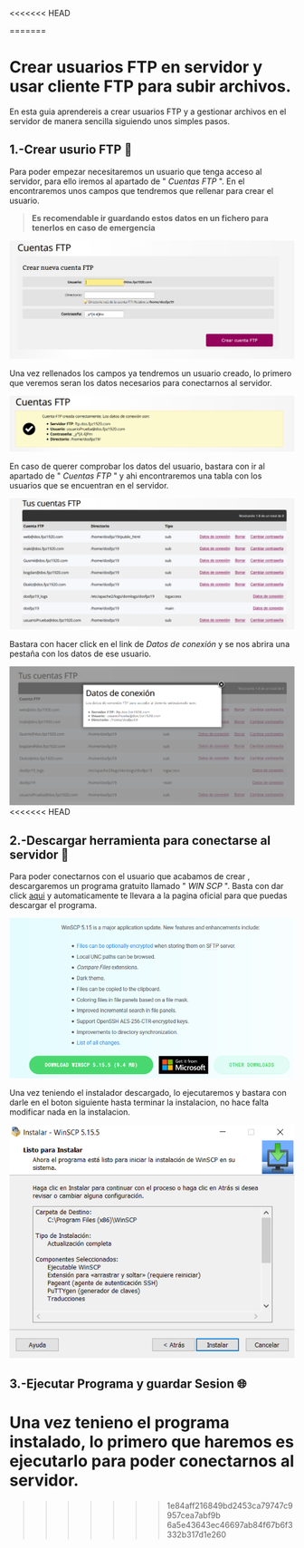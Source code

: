 <<<<<<< HEAD



=======
# Crear usuarios FTP en servidor y usar cliente FTP para subir archivos.

En esta guia aprendereis a crear usuarios FTP y a gestionar archivos en el servidor de manera sencilla siguiendo unos simples pasos.

## 1.-Crear usurio FTP  	:bust_in_silhouette:

Para poder empezar necesitaremos un usuario que tenga acceso al servidor, para ello iremos al apartado de " *Cuentas FTP* ". 
En el encontraremos unos campos que tendremos que rellenar para crear el usuario.

>**Es recomendable ir guardando estos datos en un fichero para tenerlos en caso de emergencia**


![Imagen de creacion de usuario](images/doc06/CrearUsuario.PNG)

Una vez rellenados los campos ya tendremos un usuario creado, lo primero que veremos seran los datos necesarios para conectarnos al servidor.

![Imagen de datos del usuario](images/doc06/DatosUsuario.PNG)

En caso de querer comprobar los datos del usuario, bastara con ir al apartado de " *Cuentas FTP* " y ahi encontraremos una tabla con los usuarios que se encuentran en el servidor.

![Imagen de datos del usuario](images/doc06/ComprobarDatos.PNG)

Bastara con hacer click en el link de *Datos de conexión* y se nos abrira una pestaña con los datos de ese usuario.

![Imagen de datos del usuario en modal](images/doc06/DatosUsuarioModal.PNG)
<<<<<<< HEAD

## 2.-Descargar herramienta para conectarse al servidor :wrench:

Para poder conectarnos con el usuario que acabamos de crear , descargaremos un programa gratuito llamado " *WIN SCP* ". Basta con dar click [aqui](https://winscp.net/eng/download.php) y automaticamente te llevara a la pagina oficial para que puedas descargar el programa.

![Imagen de la descarga de Win SCP](images/doc06/DescargaWinSCP.PNG)

Una vez teniendo el instalador descargado, lo ejecutaremos y bastara con darle en el boton siguiente hasta terminar la instalacion, no hace falta modificar nada en la instalacion.

![Imagen de como se termina la instalacion de Win SCP]( images/doc06/TerminarInstalacion.PNG)


## 3.-Ejecutar Programa y guardar Sesion :globe_with_meridians:

Una vez tenieno el programa instalado, lo primero que haremos es ejecutarlo para poder conectarnos al servidor.
=======
>>>>>>> 1e84aff216849bd2453ca79747c9957cea7abf9b
>>>>>>> 6a5e43643ec46697ab84f67b6f3332b317d1e260
